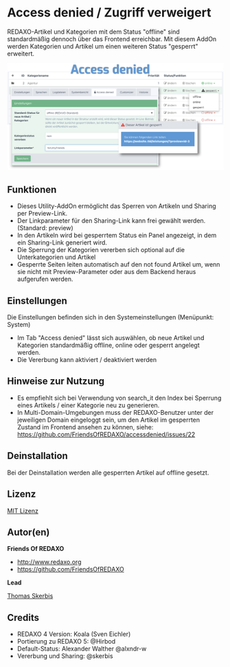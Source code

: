 # Access denied / Zugriff verweigert 

REDAXO-Artikel und Kategorien mit dem Status "offline" sind standardmäßig dennoch über das Frontend erreichbar. Mit diesem AddOn werden Kategorien und Artikel um einen weiteren Status "gesperrt" erweitert.

![Screenshot](https://raw.githubusercontent.com/FriendsOfREDAXO/accessdenied/assets/screenshot.png)

## Funktionen

- Dieses Utility-AddOn ermöglicht das Sperren von Artikeln und Sharing per Preview-Link. 
- Der Linkparameter für den Sharing-Link kann frei gewählt werden. (Standard: preview)
- In den Artikeln wird bei gesperrtem Status ein Panel angezeigt, in dem ein Sharing-Link generiert wird. 
- Die Sperrung der Kategorien vererben sich optional auf die Unterkategorien und Artikel
- Gesperrte Seiten leiten automatisch auf den not found Artikel um, wenn sie nicht mit Preview-Parameter oder aus dem Backend heraus aufgerufen werden. 

## Einstellungen

Die Einstellungen befinden sich in den Systemeinstellungen (Menüpunkt: System)

- Im Tab "Access denied" lässt sich auswählen, ob neue Artikel und Kategorien standardmäßig offline, online oder gesperrt angelegt werden.
- Die Vererbung kann aktiviert / deaktiviert werden

## Hinweise zur Nutzung

- Es empfiehlt sich bei Verwendung von search_it den Index bei Sperrung eines Artikels / einer Kategorie neu zu generieren. 
- In Multi-Domain-Umgebungen muss der REDAXO-Benutzer unter der jeweiligen Domain eingeloggt sein, um den Artikel im gesperrten Zustand im Frontend ansehen zu können, siehe:  https://github.com/FriendsOfREDAXO/accessdenied/issues/22


## Deinstallation
Bei der Deinstallation werden alle gesperrten Artikel auf offline gesetzt. 

## Lizenz

[MIT Lizenz](LICENSE.md)


## Autor(en)

**Friends Of REDAXO**

* http://www.redaxo.org
* https://github.com/FriendsOfREDAXO


**Lead**

[Thomas Skerbis](https://github.com/skerbis)

## Credits

* REDAXO 4 Version: Koala (Sven Eichler)
* Portierung zu REDAXO 5: @Hirbod
* Default-Status: Alexander Walther @alxndr-w
* Vererbung und Sharing: @skerbis
